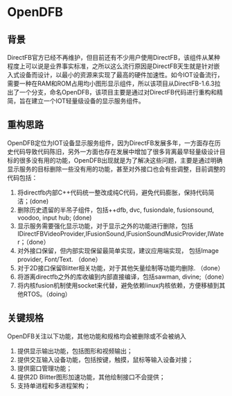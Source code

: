 # OpenDFB
## 背景
DirectFB官方已经不再维护，但目前还有不少用户使用DirectFB，该组件从某种程度上可以说是业界事实标准，之所以这么流行原因是DirectFB天生就是针对嵌入式设备而设计，以最小的资源来实现了最高的硬件加速性。如今IOT设备流行，需要一种在RAM和ROM占用均小图形显示组件，所以该项目从DirectFB-1.6.3拉出了一个分支，命名OpenDFB，该项目主要是通过对DirectFB代码进行重构和精简，旨在建立一个IOT轻量级设备的显示服务组件。

## 重构思路
OpenDFB定位为IOT设备显示服务组件，因为DirectFB发展多年，一方面存在历史代码导致代码陈旧，另外一方面也存在发展中增加了很多背离最早轻量级设计目标的很多没有用的功能，OpenDFB出现就是为了解决这些问题，主要是通过明确显示服务的目标删除一些没有用的功能，甚至对外接口也会有些调整，目前调整的代码包括：
1. 将directfb内部C++代码统一整改成纯C代码，避免代码膨胀，保持代码简洁；(done)
2. 删除历史遗留的半吊子组件，包括++dfb, dvc, fusiondale, fusionsound, voodoo, input hub;  (done)
3. 显示服务需要强化显示功能，对于显示之外的功能进行删除，包括IDirectFBVideoProvider,IFusionSound,IFusionSoundMusicProvider,IWater；（done）
4. 对外接口保留，但内部实现保留最简单实现，建议应用端实现， 包括Image provider, Font/Text. （done）
5. 对于2D接口保留Blitter相关功能，对于其他矢量绘制等功能均删除. （done）
6. 将游离directfb之外的库收编到内部直接编译，包括sawman, divine;（done）
7. 将内核fusion机制使用socket来代替，避免依赖linux内核依赖，方便移植到其他RTOS。（doing）

## 关键规格
OpenDFB关注以下功能，其他功能和规格均会被删除或不会被纳入
1. 提供显示输出功能，包括图形和视频输出；
2. 提供交互输入设备功能，包括按键，触摸，鼠标等输入设备对接；
3. 提供窗口管理功能；
4. 提供2D Blitter图形加速功能，其他绘制接口不会提供；
5. 支持单进程和多进程架构；
